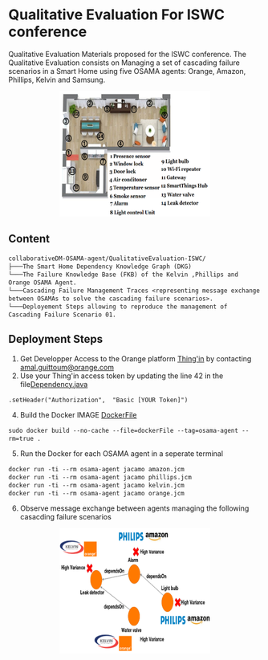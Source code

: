 # Qualitative Evaluation For ISWC conference
Qualitative Evaluation Materials proposed for the ISWC conference.
The Qualitative Evaluation consists on Managing a set of cascading failure scenarios in a Smart Home using five OSAMA agents: Orange, Amazon, Phillips, Kelvin and Samsung.
<p align="center">
<img src="https://github.com/Orange-OpenSource/collaborativeDM-OSAMA-agent/blob/master/smartHome.png" width="300" height="250">
</p> 

## Content
```
collaborativeDM-OSAMA-agent/QualitativeEvaluation-ISWC/
├───The Smart Home Dependency Knowledge Graph (DKG)
└───The Failure Knowledge Base (FKB) of the Kelvin ,Phillips and Orange OSAMA Agent.
└───Cascading Failure Management Traces <representing message exchange between OSAMAs to solve the cascading failure scenarios>.
└───Deployement Steps allowing to reproduce the management of Cascading Failure Scenario 01.
```
## Deployment Steps
1. Get Developper Access to the Orange platform [Thing'in](https://tech2.thinginthefuture.com/) by contacting amal.guittoum@orange.com
3. Use your Thing'in access token by updating the line 42 in the file[Dependency.java](src/env/tools/Dependency.java)
```
.setHeader("Authorization",  "Basic [YOUR Token]")
```
4. Build the Docker IMAGE [DockerFile](DockerFile)
```
sudo docker build --no-cache --file=dockerFile --tag=osama-agent --rm=true .
```
5. Run the Docker for each OSAMA agent in a seperate terminal

```
docker run -ti --rm osama-agent jacamo amazon.jcm
docker run -ti --rm osama-agent jacamo phillips.jcm
docker run -ti --rm osama-agent jacamo kelvin.jcm
docker run -ti --rm osama-agent jacamo orange.jcm

```
6. Observe message exchange between agents managing the following casacding failure scenarios
<p align="center">
<img src="https://github.com/Orange-OpenSource/collaborativeDM-OSAMA-agent/blob/master/scenario-1.png" width="300" height="250">
</p> 
